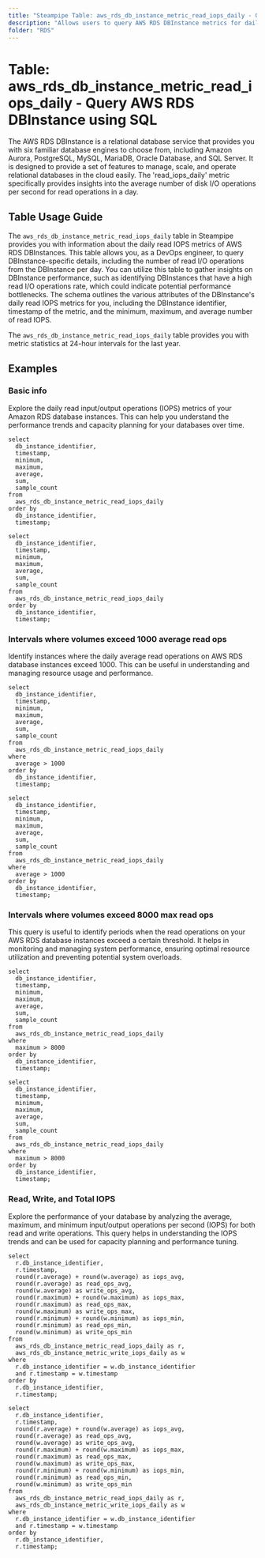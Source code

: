 ```yaml
---
title: "Steampipe Table: aws_rds_db_instance_metric_read_iops_daily - Query AWS RDS DBInstance using SQL"
description: "Allows users to query AWS RDS DBInstance metrics for daily read IOPS (Input/Output Operations Per Second)."
folder: "RDS"
---
```


# Table: aws_rds_db_instance_metric_read_iops_daily - Query AWS RDS DBInstance using SQL

The AWS RDS DBInstance is a relational database service that provides you with six familiar database engines to choose from, including Amazon Aurora, PostgreSQL, MySQL, MariaDB, Oracle Database, and SQL Server. It is designed to provide a set of features to manage, scale, and operate relational databases in the cloud easily. The 'read_iops_daily' metric specifically provides insights into the average number of disk I/O operations per second for read operations in a day.

## Table Usage Guide

The `aws_rds_db_instance_metric_read_iops_daily` table in Steampipe provides you with information about the daily read IOPS metrics of AWS RDS DBInstances. This table allows you, as a DevOps engineer, to query DBInstance-specific details, including the number of read I/O operations from the DBInstance per day. You can utilize this table to gather insights on DBInstance performance, such as identifying DBInstances that have a high read I/O operations rate, which could indicate potential performance bottlenecks. The schema outlines the various attributes of the DBInstance's daily read IOPS metrics for you, including the DBInstance identifier, timestamp of the metric, and the minimum, maximum, and average number of read IOPS.

The `aws_rds_db_instance_metric_read_iops_daily` table provides you with metric statistics at 24-hour intervals for the last year.

## Examples

### Basic info
Explore the daily read input/output operations (IOPS) metrics of your Amazon RDS database instances. This can help you understand the performance trends and capacity planning for your databases over time.

```sql+postgres
select
  db_instance_identifier,
  timestamp,
  minimum,
  maximum,
  average,
  sum,
  sample_count
from
  aws_rds_db_instance_metric_read_iops_daily
order by
  db_instance_identifier,
  timestamp;
```

```sql+sqlite
select
  db_instance_identifier,
  timestamp,
  minimum,
  maximum,
  average,
  sum,
  sample_count
from
  aws_rds_db_instance_metric_read_iops_daily
order by
  db_instance_identifier,
  timestamp;
```

### Intervals where volumes exceed 1000 average read ops
Identify instances where the daily average read operations on AWS RDS database instances exceed 1000. This can be useful in understanding and managing resource usage and performance.

```sql+postgres
select
  db_instance_identifier,
  timestamp,
  minimum,
  maximum,
  average,
  sum,
  sample_count
from
  aws_rds_db_instance_metric_read_iops_daily
where
  average > 1000
order by
  db_instance_identifier,
  timestamp;
```

```sql+sqlite
select
  db_instance_identifier,
  timestamp,
  minimum,
  maximum,
  average,
  sum,
  sample_count
from
  aws_rds_db_instance_metric_read_iops_daily
where
  average > 1000
order by
  db_instance_identifier,
  timestamp;
```


### Intervals where volumes exceed 8000 max read ops
This query is useful to identify periods when the read operations on your AWS RDS database instances exceed a certain threshold. It helps in monitoring and managing system performance, ensuring optimal resource utilization and preventing potential system overloads.

```sql+postgres
select
  db_instance_identifier,
  timestamp,
  minimum,
  maximum,
  average,
  sum,
  sample_count
from
  aws_rds_db_instance_metric_read_iops_daily
where
  maximum > 8000
order by
  db_instance_identifier,
  timestamp;
```

```sql+sqlite
select
  db_instance_identifier,
  timestamp,
  minimum,
  maximum,
  average,
  sum,
  sample_count
from
  aws_rds_db_instance_metric_read_iops_daily
where
  maximum > 8000
order by
  db_instance_identifier,
  timestamp;
```


### Read, Write, and Total IOPS
Explore the performance of your database by analyzing the average, maximum, and minimum input/output operations per second (IOPS) for both read and write operations. This query helps in understanding the IOPS trends and can be used for capacity planning and performance tuning.

```sql+postgres
select 
  r.db_instance_identifier,
  r.timestamp,
  round(r.average) + round(w.average) as iops_avg,
  round(r.average) as read_ops_avg,
  round(w.average) as write_ops_avg,
  round(r.maximum) + round(w.maximum) as iops_max,
  round(r.maximum) as read_ops_max,
  round(w.maximum) as write_ops_max,
  round(r.minimum) + round(w.minimum) as iops_min,
  round(r.minimum) as read_ops_min,
  round(w.minimum) as write_ops_min
from 
  aws_rds_db_instance_metric_read_iops_daily as r,
  aws_rds_db_instance_metric_write_iops_daily as w
where 
  r.db_instance_identifier = w.db_instance_identifier
  and r.timestamp = w.timestamp
order by
  r.db_instance_identifier,
  r.timestamp;
```

```sql+sqlite
select 
  r.db_instance_identifier,
  r.timestamp,
  round(r.average) + round(w.average) as iops_avg,
  round(r.average) as read_ops_avg,
  round(w.average) as write_ops_avg,
  round(r.maximum) + round(w.maximum) as iops_max,
  round(r.maximum) as read_ops_max,
  round(w.maximum) as write_ops_max,
  round(r.minimum) + round(w.minimum) as iops_min,
  round(r.minimum) as read_ops_min,
  round(w.minimum) as write_ops_min
from 
  aws_rds_db_instance_metric_read_iops_daily as r,
  aws_rds_db_instance_metric_write_iops_daily as w
where 
  r.db_instance_identifier = w.db_instance_identifier
  and r.timestamp = w.timestamp
order by
  r.db_instance_identifier,
  r.timestamp;
```